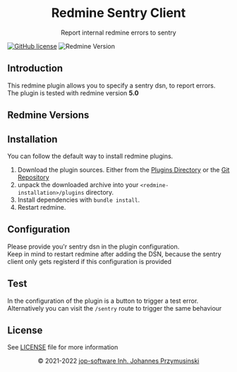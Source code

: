 <div align="center">
    <h1>Redmine Sentry Client</h1>
    <p>Report internal redmine errors to sentry</p>
</div>

[![GitHub license](https://img.shields.io/github/license/jop-software/redmine_sentry_client?style=for-the-badge)](https://github.com/jop-software/redmine-sentry-client/blob/main/LICENSE)
![Redmine Version](https://img.shields.io/badge/Redmine-5.0-red?style=for-the-badge "redmine version")

## Introduction
This redmine plugin allows you to specify a sentry dsn, to report errors.  
The plugin is tested with redmine version **5.0**

## Redmine Versions


>

## Installation
You can follow the default way to install redmine plugins.
1. Download the plugin sources. Either from the [Plugins Directory](https://www.redmine.org/plugins/redmine_sentry_client) or the [Git Repository](https://github.com/jop-software/redmine_sentry_client)
1. unpack the downloaded archive into your `<redmine-installation>/plugins` directory.
2. Install dependencies with `bundle install`.
3. Restart redmine.

## Configuration
Please provide you'r sentry dsn in the plugin configuration.  
Keep in mind to restart redmine after adding the DSN, because the sentry client only gets registerd if this configuration is provided

## Test
In the configuration of the plugin is a button to trigger a test error.  
Alternatively you can visit the `/sentry` route to trigger the same behaviour

## License
See [LICENSE](./LICENSE) file for more information

<p align="center">&copy; 2021-2022 <a href="https://jop-software.de">jop-software Inh. Johannes Przymusinski</a></p>